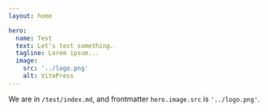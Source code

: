 ```yaml
---
layout: home

hero:
  name: Test
  text: Let’s test something.
  tagline: Lorem ipsum...
  image:
    src: '../logo.png'
    alt: VitePress
---
```


We are in `/test/index.md`, and frontmatter `hero.image.src` is `'../logo.png'`.
